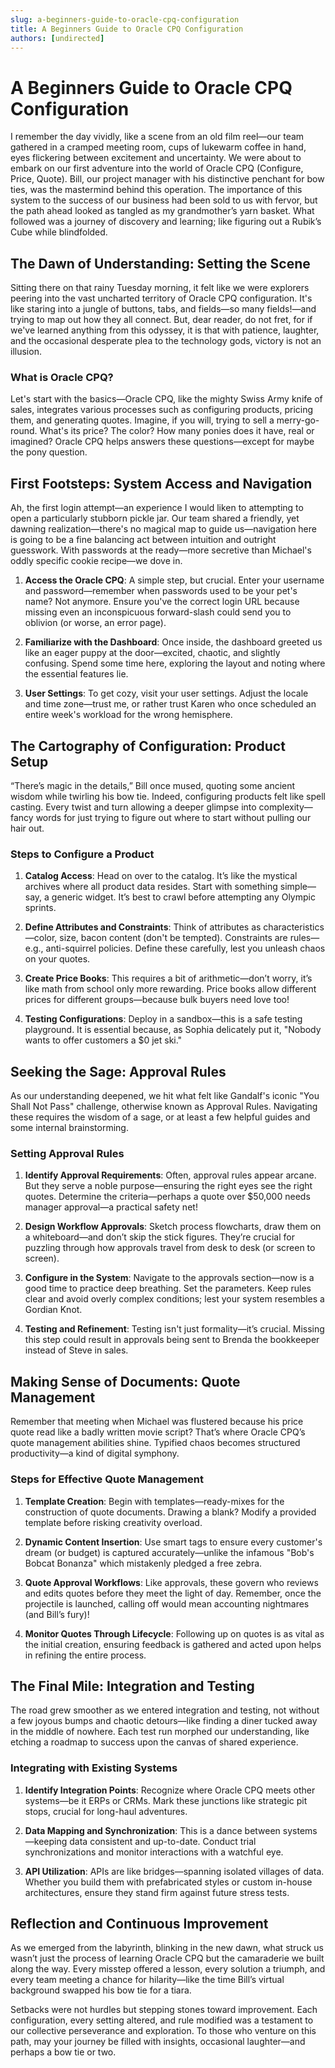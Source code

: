 ```yaml
---
slug: a-beginners-guide-to-oracle-cpq-configuration
title: A Beginners Guide to Oracle CPQ Configuration
authors: [undirected]
---
```



# A Beginners Guide to Oracle CPQ Configuration

I remember the day vividly, like a scene from an old film reel—our team gathered in a cramped meeting room, cups of lukewarm coffee in hand, eyes flickering between excitement and uncertainty. We were about to embark on our first adventure into the world of Oracle CPQ (Configure, Price, Quote). Bill, our project manager with his distinctive penchant for bow ties, was the mastermind behind this operation. The importance of this system to the success of our business had been sold to us with fervor, but the path ahead looked as tangled as my grandmother’s yarn basket. What followed was a journey of discovery and learning; like figuring out a Rubik’s Cube while blindfolded. 

## The Dawn of Understanding: Setting the Scene

Sitting there on that rainy Tuesday morning, it felt like we were explorers peering into the vast uncharted territory of Oracle CPQ configuration. It's like staring into a jungle of buttons, tabs, and fields—so many fields!—and trying to map out how they all connect. But, dear reader, do not fret, for if we've learned anything from this odyssey, it is that with patience, laughter, and the occasional desperate plea to the technology gods, victory is not an illusion.

### What is Oracle CPQ?

Let's start with the basics—Oracle CPQ, like the mighty Swiss Army knife of sales, integrates various processes such as configuring products, pricing them, and generating quotes. Imagine, if you will, trying to sell a merry-go-round. What's its price? The color? How many ponies does it have, real or imagined? Oracle CPQ helps answers these questions—except for maybe the pony question. 

## First Footsteps: System Access and Navigation

Ah, the first login attempt—an experience I would liken to attempting to open a particularly stubborn pickle jar. Our team shared a friendly, yet dawning realization—there's no magical map to guide us—navigation here is going to be a fine balancing act between intuition and outright guesswork. With passwords at the ready—more secretive than Michael's oddly specific cookie recipe—we dove in.

1. **Access the Oracle CPQ**: A simple step, but crucial. Enter your username and password—remember when passwords used to be your pet's name? Not anymore. Ensure you've the correct login URL because missing even an inconspicuous forward-slash could send you to oblivion (or worse, an error page).

2. **Familiarize with the Dashboard**: Once inside, the dashboard greeted us like an eager puppy at the door—excited, chaotic, and slightly confusing. Spend some time here, exploring the layout and noting where the essential features lie.

3. **User Settings**: To get cozy, visit your user settings. Adjust the locale and time zone—trust me, or rather trust Karen who once scheduled an entire week's workload for the wrong hemisphere.

## The Cartography of Configuration: Product Setup

“There’s magic in the details,” Bill once mused, quoting some ancient wisdom while twirling his bow tie. Indeed, configuring products felt like spell casting. Every twist and turn allowing a deeper glimpse into complexity—fancy words for just trying to figure out where to start without pulling our hair out.

### Steps to Configure a Product

1. **Catalog Access**: Head on over to the catalog. It’s like the mystical archives where all product data resides. Start with something simple—say, a generic widget. It’s best to crawl before attempting any Olympic sprints.

2. **Define Attributes and Constraints**: Think of attributes as characteristics—color, size, bacon content (don't be tempted). Constraints are rules—e.g., anti-squirrel policies. Define these carefully, lest you unleash chaos on your quotes.

3. **Create Price Books**: This requires a bit of arithmetic—don’t worry, it’s like math from school only more rewarding. Price books allow different prices for different groups—because bulk buyers need love too!

4. **Testing Configurations**: Deploy in a sandbox—this is a safe testing playground. It is essential because, as Sophia delicately put it, "Nobody wants to offer customers a $0 jet ski."

## Seeking the Sage: Approval Rules

As our understanding deepened, we hit what felt like Gandalf's iconic "You Shall Not Pass" challenge, otherwise known as Approval Rules. Navigating these requires the wisdom of a sage, or at least a few helpful guides and some internal brainstorming. 

### Setting Approval Rules

1. **Identify Approval Requirements**: Often, approval rules appear arcane. But they serve a noble purpose—ensuring the right eyes see the right quotes. Determine the criteria—perhaps a quote over $50,000 needs manager approval—a practical safety net!

2. **Design Workflow Approvals**: Sketch process flowcharts, draw them on a whiteboard—and don’t skip the stick figures. They’re crucial for puzzling through how approvals travel from desk to desk (or screen to screen).

3. **Configure in the System**: Navigate to the approvals section—now is a good time to practice deep breathing. Set the parameters. Keep rules clear and avoid overly complex conditions; lest your system resembles a Gordian Knot.

4. **Testing and Refinement**: Testing isn't just formality—it’s crucial. Missing this step could result in approvals being sent to Brenda the bookkeeper instead of Steve in sales.

## Making Sense of Documents: Quote Management

Remember that meeting when Michael was flustered because his price quote read like a badly written movie script? That’s where Oracle CPQ’s quote management abilities shine. Typified chaos becomes structured productivity—a kind of digital symphony.

### Steps for Effective Quote Management

1. **Template Creation**: Begin with templates—ready-mixes for the construction of quote documents. Drawing a blank? Modify a provided template before risking creativity overload.

2. **Dynamic Content Insertion**: Use smart tags to ensure every customer's dream (or budget) is captured accurately—unlike the infamous "Bob's Bobcat Bonanza" which mistakenly pledged a free zebra.

3. **Quote Approval Workflows**: Like approvals, these govern who reviews and edits quotes before they meet the light of day. Remember, once the projectile is launched, calling off would mean accounting nightmares (and Bill’s fury)!

4. **Monitor Quotes Through Lifecycle**: Following up on quotes is as vital as the initial creation, ensuring feedback is gathered and acted upon helps in refining the entire process.

## The Final Mile: Integration and Testing

The road grew smoother as we entered integration and testing, not without a few joyous bumps and chaotic detours—like finding a diner tucked away in the middle of nowhere. Each test run morphed our understanding, like etching a roadmap to success upon the canvas of shared experience.

### Integrating with Existing Systems

1. **Identify Integration Points**: Recognize where Oracle CPQ meets other systems—be it ERPs or CRMs. Mark these junctions like strategic pit stops, crucial for long-haul adventures.

2. **Data Mapping and Synchronization**: This is a dance between systems—keeping data consistent and up-to-date. Conduct trial synchronizations and monitor interactions with a watchful eye.

3. **API Utilization**: APIs are like bridges—spanning isolated villages of data. Whether you build them with prefabricated styles or custom in-house architectures, ensure they stand firm against future stress tests.

## Reflection and Continuous Improvement

As we emerged from the labyrinth, blinking in the new dawn, what struck us wasn’t just the process of learning Oracle CPQ but the camaraderie we built along the way. Every misstep offered a lesson, every solution a triumph, and every team meeting a chance for hilarity—like the time Bill’s virtual background swapped his bow tie for a tiara.

Setbacks were not hurdles but stepping stones toward improvement. Each configuration, every setting altered, and rule modified was a testament to our collective perseverance and exploration. To those who venture on this path, may your journey be filled with insights, occasional laughter—and perhaps a bow tie or two.